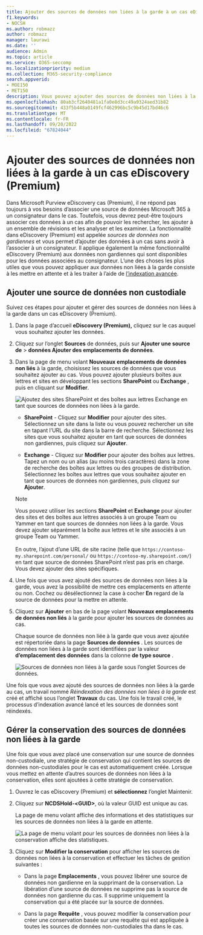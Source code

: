 ```yaml
---
title: Ajouter des sources de données non liées à la garde à un cas eDiscovery (Premium)
f1.keywords:
- NOCSH
ms.author: robmazz
author: robmazz
manager: laurawi
ms.date: ''
audience: Admin
ms.topic: article
ms.service: O365-seccomp
ms.localizationpriority: medium
ms.collection: M365-security-compliance
search.appverid:
- MOE150
- MET150
description: Vous pouvez ajouter des sources de données non liées à la garde à un cas eDiscovery (Premium) et placer une conservation sur la source de données. Les sources de données non liées à la garde sont réindexées. Par conséquent, tout contenu marqué comme partiellement indexé est retraité pour le rendre entièrement et rapidement consultable.
ms.openlocfilehash: 80ab3cf2640481a1fa0e8d3cc49a9324aed31b82
ms.sourcegitcommit: 433f5b448a0149fcf462996bc5c9b45d17bd46c6
ms.translationtype: MT
ms.contentlocale: fr-FR
ms.lasthandoff: 09/20/2022
ms.locfileid: "67824044"
---
```

# <a name="add-non-custodial-data-sources-to-an-ediscovery-premium-case"></a>Ajouter des sources de données non liées à la garde à un cas eDiscovery (Premium)

Dans Microsoft Purview eDiscovery cas (Premium), il ne répond pas toujours à vos besoins d’associer une source de données Microsoft 365 à un consignateur dans le cas. Toutefois, vous devrez peut-être toujours associer ces données à un cas afin de pouvoir les rechercher, les ajouter à un ensemble de révisions et les analyser et les examiner. La fonctionnalité dans eDiscovery (Premium) est appelée *sources de données non gardiennes* et vous permet d’ajouter des données à un cas sans avoir à l’associer à un consignateur. Il applique également la même fonctionnalité eDiscovery (Premium) aux données non gardiennes qui sont disponibles pour les données associées au consignateur. L’une des choses les plus utiles que vous pouvez appliquer aux données non liées à la garde consiste à les mettre en attente et à les traiter à l’aide de [l’indexation avancée](indexing-custodian-data.md).

## <a name="add-a-non-custodial-data-source"></a>Ajouter une source de données non custodiale

Suivez ces étapes pour ajouter et gérer des sources de données non liées à la garde dans un cas eDiscovery (Premium).

1. Dans la page d’accueil **eDiscovery (Premium),** cliquez sur le cas auquel vous souhaitez ajouter les données.

2. Cliquez sur l’onglet **Sources** de données, puis sur **Ajouter une source de** > **données Ajouter des emplacements de données**.

3. Dans la page de menu volant **Nouveaux emplacements de données non liés** à la garde, choisissez les sources de données que vous souhaitez ajouter au cas. Vous pouvez ajouter plusieurs boîtes aux lettres et sites en développant les sections **SharePoint** ou **Exchange** , puis en cliquant sur **Modifier**.

   ![Ajoutez des sites SharePoint et des boîtes aux lettres Exchange en tant que sources de données non liées à la garde.](../media/NonCustodialDataSources1.png)

   - **SharePoint** - Cliquez sur **Modifier** pour ajouter des sites. Sélectionnez un site dans la liste ou vous pouvez rechercher un site en tapant l’URL du site dans la barre de recherche. Sélectionnez les sites que vous souhaitez ajouter en tant que sources de données non gardiennes, puis cliquez sur **Ajouter**.

   - **Exchange** - Cliquez sur **Modifier** pour ajouter des boîtes aux lettres. Tapez un nom ou un alias (au moins trois caractères) dans la zone de recherche des boîtes aux lettres ou des groupes de distribution. Sélectionnez les boîtes aux lettres que vous souhaitez ajouter en tant que sources de données non gardiennes, puis cliquez sur **Ajouter**.

   > [!NOTE]
   > Vous pouvez utiliser les sections **SharePoint** et **Exchange** pour ajouter des sites et des boîtes aux lettres associés à un groupe Team ou Yammer en tant que sources de données non liées à la garde. Vous devez ajouter séparément la boîte aux lettres et le site associés à un groupe Team ou Yammer.<br/><br/> En outre, l’ajout d’une URL de site racine (telle que `https://contoso-my.sharepoint.com/personal/` ou  `https://contoso-my.sharepoint.com/`) en tant que source de données SharePoint n’est pas pris en charge. Vous devez ajouter des sites spécifiques.

4. Une fois que vous avez ajouté des sources de données non liées à la garde, vous avez la possibilité de mettre ces emplacements en attente ou non. Cochez ou désélectionnez la case à cocher **En** regard de la source de données pour la mettre en attente.

5. Cliquez sur **Ajouter** en bas de la page volant **Nouveaux emplacements de données non liés** à la garde pour ajouter les sources de données au cas.

   Chaque source de données non liée à la garde que vous avez ajoutée est répertoriée dans la page **Sources de données** . Les sources de données non liées à la garde sont identifiées par la valeur **d’emplacement des données** dans la colonne **de type source** .

   ![Sources de données non liées à la garde sous l’onglet Sources de données.](../media/NonCustodialDataSources2.png)

Une fois que vous avez ajouté des sources de données non liées à la garde au cas, un travail nommé *Réindexation des données non liées à la garde* est créé et affiché sous l’onglet **Travaux** du cas. Une fois le travail créé, le processus d’indexation avancé lancé et les sources de données sont réindexés.

## <a name="manage-the-hold-for-non-custodial-data-sources"></a>Gérer la conservation des sources de données non liées à la garde

Une fois que vous avez placé une conservation sur une source de données non-custodiale, une stratégie de conservation qui contient les sources de données non-custodiales pour le cas est automatiquement créée. Lorsque vous mettez en attente d’autres sources de données non liées à la conservation, elles sont ajoutées à cette stratégie de conservation.

1. Ouvrez le cas eDiscovery (Premium) et **sélectionnez** l’onglet Maintenir.

2. Cliquez sur **NCDSHold-\<GUID\>**, où la valeur GUID est unique au cas.

   La page de menu volant affiche des informations et des statistiques sur les sources de données non liées à la garde en attente.

   ![La page de menu volant pour les sources de données non liées à la conservation affiche des statistiques.](../media/NonCustodialDataSourcesHoldFlyout.png)

3. Cliquez sur **Modifier la conservation** pour afficher les sources de données non liées à la conservation et effectuer les tâches de gestion suivantes :

   - Dans la page **Emplacements** , vous pouvez libérer une source de données non gardienne en la supprimant de la conservation. La libération d’une source de données ne supprime pas la source de données non gardienne du cas. Il supprime uniquement la conservation qui a été placée sur la source de données.

   - Dans la page **Requête** , vous pouvez modifier la conservation pour créer une conservation basée sur une requête qui est appliquée à toutes les sources de données non-custodiales tha dans le cas.
